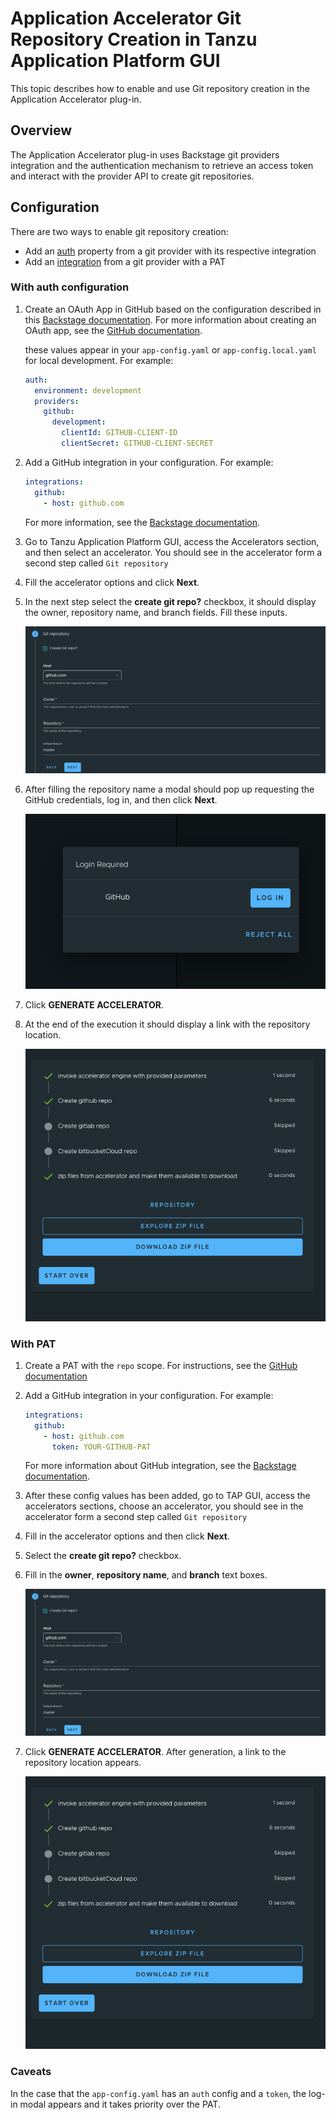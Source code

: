 # Application Accelerator Git Repository Creation in Tanzu Application Platform GUI

This topic describes how to enable and use Git repository creation in the Application Accelerator
plug-in.

## <a id="overview"></a> Overview

The Application Accelerator plug-in uses Backstage git providers integration and the authentication
mechanism to retrieve an access token and interact with the provider API to create git repositories.

## <a id="configuration"></a> Configuration

There are two ways to enable git repository creation:

- Add an [auth](https://backstage.io/docs/auth/) property from a git provider with its respective
  integration
- Add an [integration](https://backstage.io/docs/integrations/) from a git provider with a PAT

### With auth configuration

1. Create an OAuth App in GitHub based on the configuration described in this
   [Backstage documentation](https://backstage.io/docs/auth/github/provider).
   For more information about creating an OAuth app, see the
   [GitHub documentation](https://docs.github.com/en/developers/apps/building-oauth-apps/creating-an-oauth-app).

   these values appear in your `app-config.yaml` or `app-config.local.yaml` for local development.
   For example:

   ```yaml
   auth:
     environment: development
     providers:
       github:
         development:
           clientId: GITHUB-CLIENT-ID
           clientSecret: GITHUB-CLIENT-SECRET
   ```

2. Add a GitHub integration in your configuration. For example:

   ```yaml
   integrations:
     github:
       - host: github.com
   ```

   For more information, see the
   [Backstage documentation](https://backstage.io/docs/integrations/github/locations).

3. Go to Tanzu Application Platform GUI, access the Accelerators section, and then select an
   accelerator.
   You should see in the accelerator form a second step called `Git repository`

4. Fill the accelerator options and click **Next**.

5. In the next step select the **create git repo?** checkbox, it should display the owner, repository
   name, and branch fields. Fill these inputs.

   ![Git Repo Creation fields](images/git-repo-fields.png)

6. After filling the repository name a modal should pop up requesting the GitHub credentials, log in,
   and then click **Next**.

   ![OAuth modal](images/application-accelerator-git-repo-oauth-modal.png)

7. Click **GENERATE ACCELERATOR**.

8. At the end of the execution it should display a link with the repository location.

   ![Task Output](images/application-accelerator-task-output.png)

### With PAT

1. Create a PAT with the `repo` scope. For instructions, see the
   [GitHub documentation](https://docs.github.com/en/authentication/keeping-your-account-and-data-secure/creating-a-personal-access-token)

2. Add a GitHub integration in your configuration. For example:

   ```yaml
   integrations:
     github:
       - host: github.com
         token: YOUR-GITHUB-PAT
   ```

   For more information about GitHub integration, see the
   [Backstage documentation](https://backstage.io/docs/integrations/github/locations).

3. After these config values has been added, go to TAP GUI, access the accelerators sections, choose
   an accelerator, you should see in the accelerator form a second step called `Git repository`

4. Fill in the accelerator options and then click **Next**.

5. Select the **create git repo?** checkbox.

6. Fill in the **owner**, **repository name**, and **branch** text boxes.

   ![Git Repo Creation fields](images/git-repo-fields.png)

7. Click **GENERATE ACCELERATOR**. After generation, a link to the repository location appears.

   ![Task Output](images/application-accelerator-task-output.png)

### Caveats

In the case that the `app-config.yaml` has an `auth` config and a `token`, the log-in modal appears
and it takes priority over the PAT.
